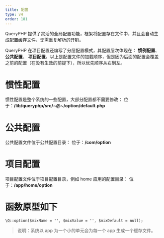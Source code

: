 ```yaml
---
title: 配置
type: v4
order: 181
---
```


QueryPHP 提供了灵活的全局配置功能，框架将配置存在文件中，并且会自动生成配置缓存文件，无需重复解析的开销。

QueryPHP 在项目配置还编写了分层配置模式，其配置层次体现在： **惯例配置**、**公共配置**、 **项目配置**。以上是配置文件的加载顺序，但是因为后面的配置会覆盖之前的配置（在没有生效的前提下），所以优先顺序从右到左。 

# 惯性配置
惯性配置是整个系统的一些配置，大部分配置都不需要修改：
位于：**<project>/lib/queryphp/src/~@~/option/default.php**

# 公共配置
公共配置文件位于公共配置目录：
位于：**<project>/com/option**

# 项目配置
项目配置文件位于项目配置目录，例如 home 应用的配置目录：
位于：**<project>/app/home/option**

# 函数原型如下
~~~
\Q::option($mixName = '', $mixValue = '', $mixDefault = null);
~~~

> 说明：系统以 app 为一个小的单元会为每一个 app 生成一个缓存文件。

